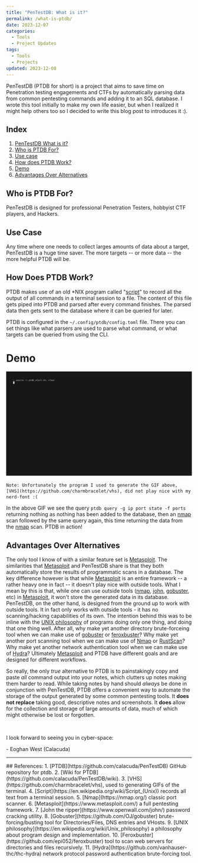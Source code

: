 ```yaml
---
title: "PenTestDB: What is it?"
permalink: /what-is-ptdb/
date: 2023-12-07
categories:
  - Tools
  - Project Updates
tags:
  - Tools
  - Projects
updated: 2023-12-08
---
```

PenTestDB (PTDB for short) is a project that aims to save time on Penetration testing engagements and CTFs by automatically parsing data from common pentesting commands and adding it to an SQL database. I wrote this tool initially to make my own life easier, but when I realized it might help others too so I decided to write this blog post to introduces it :).  

## Index
1. [PenTestDB What is it?](#pentestdb-what-is-it)
2. [Who is PTDB For?](#who-is-ptdb-for)
3. [Use case](#use-case)
4. [How does PTDB Work?](#how-does-ptdb-work)
5. [Demo](#demo)
6. [Advantages Over Alternatives](#advantages-over-alternatives)

## Who is PTDB For?
PenTestDB is designed for professional Penetration Testers, hobbyist CTF players, and Hackers.

## Use Case
Any time where one needs to collect larges amounts of data about a target, PenTestDB is a huge time saver. The more targets -- or more data -- the more helpful PTDB will be.

## How Does PTDB Work?
PTDB makes use of an old \*NIX program called "[script](https://en.wikipedia.org/wiki/Script_(Unix))" to record all the output of all commands in a terminal session to a file. The content of this file gets piped into PTDB and parsed after every command finishes. The parsed data then gets sent to the database where it can be queried for later.

PTDB is configured in the `~/.config/ptdb/config.toml` file. There you can set things like what parsers are used to parse what command, or what targets can be queried from using the CLI.

# Demo
<img alt="PTDB Demo Gif" src="/assets/images/ptdb-demo.gif" width="600" />

	Note: Unfortunately the program I used to generate the GIF above, [VHS](https://github.com/charmbracelet/vhs), did not play nice with my nerd-font :(

In the above GIF we see the query `ptdb query -g ip port state -f ports` returning nothing as nothing has been added to the database, then an [nmap](https://nmap.org/) scan followed by the same query again, this time returning the data from the [nmap](https://nmap.org/) scan. PTDB in action! 

## Advantages Over Alternatives
The only tool I know of with a similar feature set is [Metasploit](https://www.metasploit.com/). The similarities that [Metasploit](https://www.metasploit.com/) and PenTestDB share is that they both automatically store the results of programmatic scans in a database. The key difference however is that while [Metasploit](https://www.metasploit.com/) is an entire framework -- a rather heavy one in fact -- it doesn't play nice with outside tools. What I mean by this is that, while one can use outside tools ([nmap](https://nmap.org/), [john](https://www.openwall.com/john/), [gobuster](https://github.com/OJ/gobuster), etc) in [Metasploit](https://www.metasploit.com/), it won't store the generated data in its database. PenTestDB, on the other hand, is designed from the ground up to work with outside tools. It in fact only works with outside tools - it has no scanning/hacking capabilities of its own. The intention behind this was to be inline with the [UNIX philosophy](https://en.wikipedia.org/wiki/Unix_philosophy) of programs doing only one thing, and doing that one thing well. After all, why make yet another directory brute-forceing tool when we can make use of [gobuster](https://github.com/OJ/gobuster) or [feroxbuster](https://github.com/epi052/feroxbuster)? Why make yet another port scanning tool when we can make use of [Nmap](https://nmap.org/) or [RustScan](https://github.com/RustScan/RustScan)? Why make yet another network authentication tool when we can make use of [Hydra](https://github.com/vanhauser-thc/thc-hydra)? Ultimately [Metasploit](https://www.metasploit.com/) and PTDB have different goals and are designed for different workflows.

So really, the only *true* alternative to PTDB is to painstakingly copy and paste *all* command output into your notes, which clutters up notes making them harder to read. While taking notes by hand should *always* be done in conjunction with PenTestDB, PTDB offers a convenient way to automate the storage of the output generated by some common pentesting tools. It **does not replace** taking good, descriptive notes and screenshots. It **does** allow for the collection and storage of large amounts of data, much of which might otherwise be lost or forgotten.

<br>

I look forward to seeing you in cyber-space:

\- Eoghan West (Calacuda)

<hr style="text-align:center">
## References:
1. [PTDB](https://github.com/calacuda/PenTestDB) GitHub repository for ptdb.
2. [Wiki for PTDB](https://github.com/calacuda/PenTestDB/wiki).
3. [VHS](https://github.com/charmbracelet/vhs), used to generating GIFs of the terminal.
4. [Script](https://en.wikipedia.org/wiki/Script_(Unix)) records all text from a terminal session.
5. [Nmap](https://nmap.org/) classic port scanner.
6. [Metasploit](https://www.metasploit.com/) a full pentesting framework.
7. [John the ripper](https://www.openwall.com/john/) password cracking utility.
8. [Gobuster](https://github.com/OJ/gobuster) brute-forcing/busting tool for Directories/Files, DNS entries and VHosts.
9. [UNIX philosophy](https://en.wikipedia.org/wiki/Unix_philosophy) a philosophy about program design and implementation. 
10. [Feroxbuster](https://github.com/epi052/feroxbuster) tool to scan web servers for directories and files recursively.
11. [Hydra](https://github.com/vanhauser-thc/thc-hydra) network protocol password authentication brute-forcing tool.